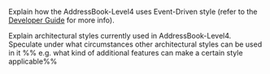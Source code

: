 <panel type="warning" header="`W8.3a` Can explain architectural styles :star::star:" no-close>
  <include src="../../book/architecture/architecturalStyles/introduction/what/full.md" />
<!-- TODO: add evidence -->
</panel>

<!-- ==================================================================================================== -->

<panel type="warning" header="`W8.3b` Can identify n-tier architectural style :star::star:" no-close>
  <include src="../../book/architecture/architecturalStyles/nTier/what/full.md" />
<!-- TODO: add evidence -->
</panel>

<!-- ==================================================================================================== -->

<panel type="info" header="`W8.3c` Can identify client-server architectural style :star::star::star:" no-close>
  <include src="../../book/architecture/architecturalStyles/clientServer/what/full.md" />
<!-- TODO: add evidence -->
</panel>

<!-- ==================================================================================================== -->

<panel type="info" header="`W8.3d` Can identify event-driven architectural style :star::star::star:" no-close>
  <include src="../../book/architecture/architecturalStyles/eventDriven/what/full.md" />
  <panel header=":dart: Evidence" expanded>

Explain how the AddressBook-Level4 uses Event-Driven style (refer to the [Developer Guide](https://nus-cs2103-ay1718s2.github.io/addressbook-level4/DeveloperGuide.html#events-driven-nature-of-the-design) for more info).

  </panel>
</panel>

<!-- ==================================================================================================== -->

<panel type="success" header="`W8.3e` Can identify transaction processing architectural style :star::star::star::star:" no-close>
  <include src="../../book/architecture/architecturalStyles/transactionProcessing/what/full.md" />
<!-- TODO: add evidence -->
</panel>

<!-- ==================================================================================================== -->

<panel type="success" header="`W8.3f` Can identify service-oriented architectural style :star::star::star::star:" no-close>
  <include src="../../book/architecture/architecturalStyles/serviceOriented/what/full.md" />
<!-- TODO: add evidence -->
</panel>

<!-- ==================================================================================================== -->

<panel type="success" header="`W8.3g` Can name several other architecture styles :star::star::star::star:" no-close>
  <include src="../../book/architecture/architecturalStyles/more/moreStyles/full.md" />
<!-- TODO: add evidence -->
</panel>

<!-- ==================================================================================================== -->

<panel type="info" header="`W8.3h` Can explain how architectural styles are combined :star::star::star:" no-close>
  <include src="../../book/architecture/architecturalStyles/more/usingStyles/full.md" />
  <panel header=":dart: Evidence" expanded>

Explain architectural styles currently used in AddressBook-Level4. Speculate under what circumstances other architectural styles can be used in it %%&nbsp;e.g. what kind of additional features can make a certain style applicable%%

  </panel>
</panel>
